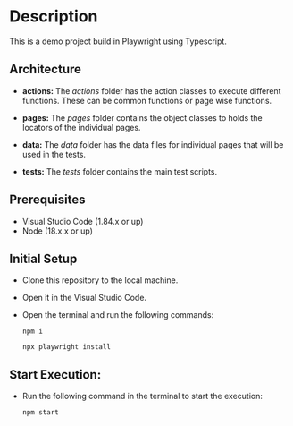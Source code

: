 # Description

This is a demo project build in Playwright using Typescript.

## Architecture

- **actions:** The _actions_ folder has the action classes to execute different functions. These can be common functions or page wise functions.

- **pages:** The _pages_ folder contains the object classes to holds the locators of the individual pages.

- **data:** The _data_ folder has the data files for individual pages that will be used in the tests.

- **tests:** The _tests_ folder contains the main test scripts.

## Prerequisites

- Visual Studio Code (1.84.x or up)
- Node (18.x.x or up)

## Initial Setup

- Clone this repository to the local machine.
- Open it in the Visual Studio Code.
- Open the terminal and run the following commands:

  ```
  npm i
  ```

  ```
  npx playwright install
  ```

## Start Execution:

- Run the following command in the terminal to start the execution:

  ```
  npm start
  ```
